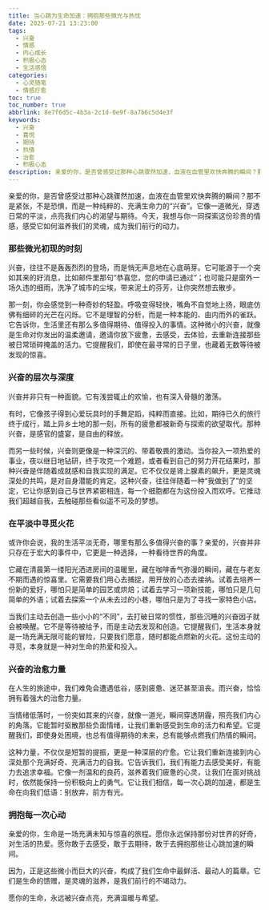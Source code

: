```yaml
---
title: 当心跳为生命加速：拥抱那些微光与热忱
date: 2025-07-21 13:23:00
tags:
  - 兴奋
  - 情感
  - 内心成长
  - 积极心态
  - 生活感悟
categories:
  - 心灵随笔
  - 情感疗愈
toc: true
toc_number: true
abbrlink: 8e7f6d5c-4b3a-2c1d-0e9f-8a7b6c5d4e3f
keywords:
  - 兴奋
  - 喜悦
  - 期待
  - 热情
  - 治愈
  - 积极心态
description: 亲爱的你，是否曾感受过那种心跳骤然加速，血液在血管里欢快奔腾的瞬间？那不是紧张，不是恐惧，而是一种纯粹的、充满生命力的“兴奋”。它像一道微光，穿透日常的平淡，点亮我们内心的渴望与期待。今天，我想与你一同探索这份珍贵的情感，感受它如何滋养我们的灵魂，成为我们前行的动力。
---
```


亲爱的你，是否曾感受过那种心跳骤然加速，血液在血管里欢快奔腾的瞬间？那不是紧张，不是恐惧，而是一种纯粹的、充满生命力的“兴奋”。它像一道微光，穿透日常的平淡，点亮我们内心的渴望与期待。今天，我想与你一同探索这份珍贵的情感，感受它如何滋养我们的灵魂，成为我们前行的动力。

### 那些微光初现的时刻

兴奋，往往不是轰轰烈烈的登场，而是悄无声息地在心底萌芽。它可能源于一个突如其来的好消息，比如邮件里那句“恭喜您，您的申请已通过”；也可能只是窗外一场久违的细雨，洗净了城市的尘埃，带来泥土的芬芳，让你突然想去散步。

那一刻，你会感觉到一种奇妙的轻盈。呼吸变得轻快，嘴角不自觉地上扬，眼底仿佛有细碎的光芒在闪烁。它不是理智的分析，而是一种本能的、由内而外的雀跃。它告诉你，生活里还有那么多值得期待、值得投入的事情。这种微小的兴奋，就像是生命对你发出的温柔邀请，邀请你放下疲惫，去感受，去体验，去重新连接那些被日常琐碎掩盖的活力。它提醒我们，即使在最寻常的日子里，也藏着无数等待被发现的惊喜。

### 兴奋的层次与深度

兴奋并非只有一种面貌。它有浅尝辄止的欢愉，也有深入骨髓的激荡。

有时，它像孩子得到心爱玩具时的手舞足蹈，纯粹而直接。比如，期待已久的旅行终于成行，踏上异乡土地的那一刻，所有的疲惫都被新奇与探索的欲望取代。那种兴奋，是感官的盛宴，是自由的释放。

而另一些时候，兴奋则更像是一种深沉的、带着敬畏的激动。当你投入一项热爱的事业，夜以继日地钻研，终于攻克一个难题，或者看到自己的努力开花结果时，那种兴奋是伴随着成就感和自我实现的满足。它不仅仅是肾上腺素的飙升，更是灵魂深处的共鸣，是对自身潜能的肯定。这种兴奋，往往伴随着一种“我做到了”的坚定，它让你感到自己与世界紧密相连，每一个细胞都在为这份投入而欢呼。它推动我们超越自我，去触碰那些看似遥不可及的梦想。

### 在平淡中寻觅火花

或许你会说，我的生活平淡无奇，哪里有那么多值得兴奋的事？亲爱的，兴奋并非只存在于宏大的事件中，它更是一种选择，一种看待世界的角度。

它藏在清晨第一缕阳光洒进房间的温暖里，藏在咖啡香气弥漫的瞬间，藏在与老友不期而遇的惊喜里。它需要我们用心去捕捉，用开放的心态去接纳。试着去培养一份新的爱好，哪怕只是简单的园艺或烘焙；试着去学习一项新技能，哪怕只是几句简单的外语；试着去探索一个从未去过的小巷，哪怕只是为了寻找一家特色小店。

当我们主动去创造一些小小的“不同”，去打破日常的惯性，那些沉睡的兴奋因子就会被唤醒。它不是等待被给予，而是主动去发现和创造。它提醒我们，生活本身就是一场充满无限可能的冒险，只要我们愿意，随时都能点燃新的火花。这份主动的寻觅，本身就是一种对生命的热爱和投入。

### 兴奋的治愈力量

在人生的旅途中，我们难免会遭遇低谷，感到疲惫、迷茫甚至沮丧。而兴奋，恰恰拥有着强大的治愈力量。

当情绪低落时，一份突如其来的兴奋，就像一道光，瞬间穿透阴霾，照亮我们内心的角落。它能暂时驱散那些负面情绪，让我们重新感受到生命的活力和希望。它提醒我们，即使身处困境，也总有值得期待的未来，总有能够点燃我们热情的瞬间。

这种力量，不仅仅是短暂的提振，更是一种深层的疗愈。它让我们重新连接到内心深处那个充满好奇、充满活力的自我。它告诉我们，我们有能力去感受美好，有能力去追求幸福。它像一剂温和的良药，滋养着我们疲惫的心灵，让我们在面对挑战时，依然能保持一份积极向上的勇气。它让我们相信，每一次心跳的加速，都是生命在向我们低语：别放弃，前方有光。

### 拥抱每一次心动

亲爱的你，生命是一场充满未知与惊喜的旅程。愿你永远保持那份对世界的好奇，对生活的热爱。愿你敢于去感受，敢于去期待，敢于去拥抱那些让心跳加速的瞬间。

因为，正是这些微小而巨大的兴奋，构成了我们生命中最鲜活、最动人的篇章。它们是生命的馈赠，是灵魂的滋养，是我们前行的不竭动力。

愿你的生命，永远被兴奋点亮，充满温暖与希望。